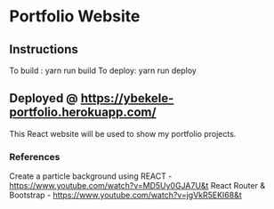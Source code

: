 # Portfolio Website
## Instructions 
To build : yarn run build 
To deploy: yarn run deploy
## Deployed @ https://ybekele-portfolio.herokuapp.com/
This React website will be used to show my portfolio projects. 

### References
Create a particle background using REACT - https://www.youtube.com/watch?v=MD5Uy0GJA7U&t
React Router & Bootstrap - https://www.youtube.com/watch?v=jgVkR5EKI68&t
